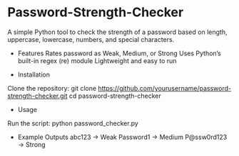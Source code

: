 # Password-Strength-Checker
A simple Python tool to check the strength of a password based on length, uppercase, lowercase, numbers, and special characters.

- Features
Rates password as Weak, Medium, or Strong
Uses Python’s built-in regex (re) module
Lightweight and easy to run

- Installation

Clone the repository:
    git clone https://github.com/yourusername/password-strength-checker.git
    cd password-strength-checker

- Usage

Run the script:
    python password_checker.py

- Example Outputs
abc123 → Weak
Password1 → Medium
P@ssw0rd123 → Strong